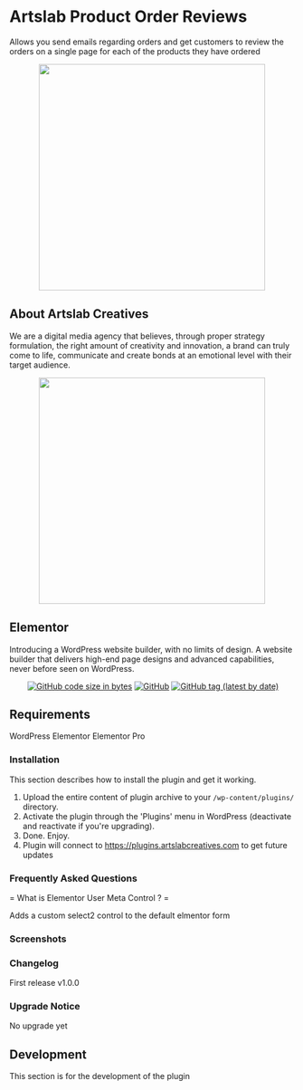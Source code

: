 # Artslab Product Order Reviews

Allows you send emails regarding orders and get customers to review the orders on a single page for each of the products they have ordered

<p align="center"><a href="https://artslabcreatives.com" target="_blank"><img src="https://artslabcreatives.com/wp-content/uploads/2020/04/Dark-1-e1586270633179.png" width="400"></a></p>

## About Artslab Creatives

We are a digital media agency that believes, through proper strategy formulation, the right amount of creativity and innovation, a brand can truly come to life, communicate and create bonds at an emotional level with their target audience.

<p align="center"><a href="https://elementor.com" target="_blank"><img src="https://plugins.artslabcreatives.com/elementor-select2-control-artslab/updates/elementor.svg" width="400"></a></p>

## Elementor

Introducing a WordPress website builder, with no limits of design. A website builder that delivers high-end page designs and advanced capabilities, never before seen on WordPress.

<p align="center">
<a href=""><img alt="" src="https://github.com/artslabcreatives/artslab-elementor-select2-control/actions/workflows/master.yml/badge.svg"></a>
<a href=""><img alt="GitHub code size in bytes" src="https://img.shields.io/github/languages/code-size/artslabcreatives/artslab-elementor-select2-control"></a>
<a href=""><img alt="GitHub" src="https://img.shields.io/github/license/artslabcreatives/artslab-elementor-select2-control"></a>
<a href=""><img alt="GitHub tag (latest by date)" src="https://img.shields.io/github/v/tag/artslabcreatives/artslab-elementor-select2-control"></a>
</p>

## Requirements

WordPress
Elementor
Elementor Pro

### Installation

This section describes how to install the plugin and get it working.

1. Upload the entire content of plugin archive to your `/wp-content/plugins/` directory.
2. Activate the plugin through the 'Plugins' menu in WordPress (deactivate and reactivate if you're upgrading).
3. Done. Enjoy.
4. Plugin will connect to https://plugins.artslabcreatives.com to get future updates

### Frequently Asked Questions

= What is Elementor User Meta Control ? =

Adds a custom select2 control to the default elmentor form

###  Screenshots

### Changelog

First release
v1.0.0

###  Upgrade Notice

No upgrade yet

## Development

This section is for the development of the plugin